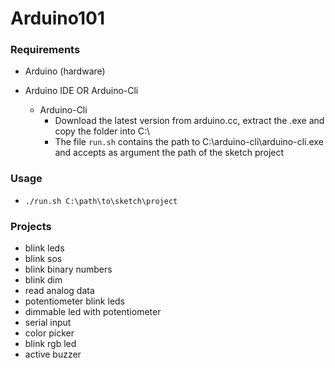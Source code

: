 # Arduino101

### Requirements

- Arduino (hardware)
- Arduino IDE OR Arduino-Cli

  - Arduino-Cli
    - Download the latest version from arduino.cc, extract the .exe and copy the folder into C:\
    - The file ```run.sh``` contains the path to C:\arduino-cli\arduino-cli.exe and accepts as argument the path of the sketch project

### Usage

- ```./run.sh C:\path\to\sketch\project```

### Projects

- blink leds
- blink sos
- blink binary numbers
- blink dim
- read analog data
- potentiometer blink leds
- dimmable led with potentiometer
- serial input
- color picker
- blink rgb led
- active buzzer

